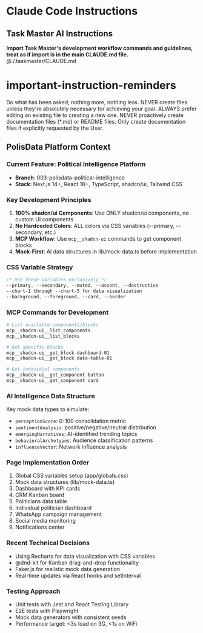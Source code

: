 # Claude Code Instructions

## Task Master AI Instructions
**Import Task Master's development workflow commands and guidelines, treat as if import is in the main CLAUDE.md file.**
@./.taskmaster/CLAUDE.md

# important-instruction-reminders
Do what has been asked; nothing more, nothing less.
NEVER create files unless they're absolutely necessary for achieving your goal.
ALWAYS prefer editing an existing file to creating a new one.
NEVER proactively create documentation files (*.md) or README files. Only create documentation files if explicitly requested by the User.

## PolisData Platform Context

### Current Feature: Political Intelligence Platform
- **Branch**: 003-polisdata-political-intelligence
- **Stack**: Next.js 14+, React 18+, TypeScript, shadcn/ui, Tailwind CSS

### Key Development Principles
1. **100% shadcn/ui Components**: Use ONLY shadcn/ui components, no custom UI components
2. **No Hardcoded Colors**: ALL colors via CSS variables (--primary, --secondary, etc.)
3. **MCP Workflow**: Use `mcp__shadcn-ui` commands to get component blocks
4. **Mock-First**: AI data structures in lib/mock-data.ts before implementation

### CSS Variable Strategy
```css
/* Use these variables exclusively */
--primary, --secondary, --muted, --accent, --destructive
--chart-1 through --chart-5 for data visualization
--background, --foreground, --card, --border
```

### MCP Commands for Development
```bash
# List available components/blocks
mcp__shadcn-ui__list_components
mcp__shadcn-ui__list_blocks

# Get specific blocks
mcp__shadcn-ui__get_block dashboard-01
mcp__shadcn-ui__get_block data-table-01

# Get individual components
mcp__shadcn-ui__get_component button
mcp__shadcn-ui__get_component card
```

### AI Intelligence Data Structure
Key mock data types to simulate:
- `perceptionScore`: 0-100 consolidation metric
- `sentimentAnalysis`: positive/negative/neutral distribution
- `emergingNarratives`: AI-identified trending topics
- `behavioralArchetypes`: Audience classification patterns
- `influenceVector`: Network influence analysis

### Page Implementation Order
1. Global CSS variables setup (app/globals.css)
2. Mock data structures (lib/mock-data.ts)
3. Dashboard with KPI cards
4. CRM Kanban board
5. Politicians data table
6. Individual politician dashboard
7. WhatsApp campaign management
8. Social media monitoring
9. Notifications center

### Recent Technical Decisions
- Using Recharts for data visualization with CSS variables
- @dnd-kit for Kanban drag-and-drop functionality
- Faker.js for realistic mock data generation
- Real-time updates via React hooks and setInterval

### Testing Approach
- Unit tests with Jest and React Testing Library
- E2E tests with Playwright
- Mock data generators with consistent seeds
- Performance target: <3s load on 3G, <1s on WiFi